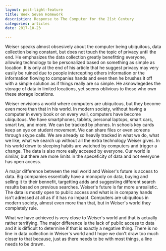 ```yaml
---
layout: post-light-feature
title: Week Seven Homework
description: Response to The Computer for the 21st Century
categories: articles
date: 2017-10-23

---
```


Weiser speaks almost obsesively about the computer being ubiquitous, data collection being constant, but does not touch the topic of privacy until the end. He emphasizes the data collection greatly benefitting everyone, allowing technology to be personalized based on something as simple as location. It is only at the end of his article that he suggest privacy may very easily be ruined due to people intercepting others information or the information flowing to companies hands and even then he brushes it off with a simple solution as if things really are so simple. He aknowlegedes the storage of data in limited locations, yet seems oblivious to those who own these storage locations. 

Weiser envisions a world where computers are ubiquitous, but they become even more than that in his world. In modern society, without having a computer in every book or on every wall, computers have become ubiquitous. We have smartphones, tablets, personal laptops, smart cars, smart tvs, and more. We can be tracked by phones. In schools key cards keep an eye on student movement. We can share files or even screens through skype calls. We are already so heavily tracked in what we do, what we like, what we search up without all the extra technology Weiser gives. In his world down to sleeping habits are watched by computers and trigger a change. The data is also more eaily accesed by everyone. Our world is similar, but there are more limits in the speceficity of data and not everyone has open access. 

A major difference between the real world and Weiser's future is access to data. Big companies essentially have a monopoly on data, buying and selling it to their bennefit, targetting adds and suggesting different search results based on previous searches. Weiser's future is far more unrealistic. The data is mostly open to public access and what is in company hands isn't adressed at all as if it has no impact. Computers are ubiquitous in modern society, almost even more than that, but in Weiser's world they completely rule. 

What we have achieved is very close to Weiser's world and that is actually rather terrifying. The major difference is the lack of public access to data and it is difficult to determine if that is exactly a negative thing. There is no line in data collection in Weiser's world and I hope we don't draw too much closer to that because, just as there needs to be with most things, a line needs to be drawn. 


